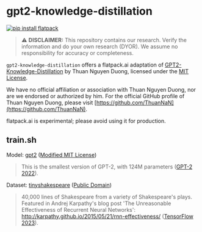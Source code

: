 # gpt2-knowledge-distillation
[![pip install flatpack](https://img.shields.io/badge/pip%20install-flatpack-5865f2)](https://pypi.org/project/flatpack/)

> :warning: **DISCLAIMER:** This repository contains our research. Verify the information and do your own research (DYOR). We assume no responsibility for accuracy or completeness.

`gpt2-knowledge-distillation` offers a flatpack.ai adaptation of [GPT2-Knowledge-Distillation](https://github.com/ThuanNaN/GPT2-Knowledge-Distillation) by Thuan Nguyen Duong, licensed under the [MIT License](https://github.com/ThuanNaN/GPT2-Knowledge-Distillation/blob/main/LICENSE).

We have no official affiliation or association with Thuan Nguyen Duong, nor are we endorsed or authorized by him. For the official GitHub profile of Thuan Nguyen Duong, please visit [https://github.com/ThuanNaN](https://github.com/ThuanNaN).

flatpack.ai is experimental; please avoid using it for production.

## train.sh

Model: [gpt2](https://huggingface.co/gpt2) ([Modified MIT License](https://github.com/openai/gpt-2/blob/master/LICENSE))
> This is the smallest version of GPT-2, with 124M parameters ([GPT-2 2022](https://huggingface.co/gpt2)).

Dataset: [tinyshakespeare](https://raw.githubusercontent.com/karpathy/char-rnn/master/data/tinyshakespeare/input.txt) ([Public Domain](https://creativecommons.org/publicdomain/zero/1.0/))
> 40,000 lines of Shakespeare from a variety of Shakespeare's plays. Featured in Andrej Karpathy's blog post 'The Unreasonable Effectiveness of Recurrent Neural Networks': http://karpathy.github.io/2015/05/21/rnn-effectiveness/ ([TensorFlow 2023](https://www.tensorflow.org/datasets/catalog/tiny_shakespeare)).